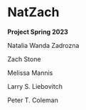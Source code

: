 # NatZach

**Project Spring 2023**


    
Natalia Wanda Zadrozna
   
Zach Stone
   
Melissa Mannis
   
Larry S. Liebovitch
   
Peter T. Coleman

